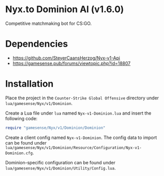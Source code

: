 # Nyx.to Dominion AI (v1.6.0)
Competitive matchmaking bot for CS:GO.

# Dependencies
- https://github.com/SteyerCaansHerzog/Nyx-v1-Api
- https://gamesense.pub/forums/viewtopic.php?id=18807

# Installation
Place the project in the `Counter-Strike Global Offensive` directory under `lua/gamesense/Nyx/v1/Dominion`.

Create a Lua file under `lua` named `Nyx-v1-Dominion.lua` and insert the following code:
```lua
require "gamesense/Nyx/v1/Dominion/Dominion"
```

Create a client config named `Nyx-v1-Dominion`. The config data to import can be found under `lua/gamesense/Nyx/v1/Dominion/Resource/Configuration/Nyx-v1-Dominion.cfg`.

Dominion-specific configuration can be found under `lua/gamesense/Nyx/v1/Dominion/Utility/Config.lua`.
